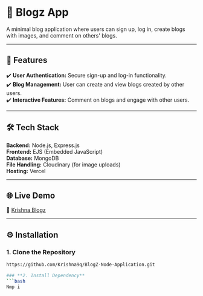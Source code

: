 # 🚀 **Blogz App**  

A minimal blog application where users can sign up, log in, create blogs with images, and comment on others' blogs.  

---

## 📌 **Features**  
✔️ **User Authentication:** Secure sign-up and log-in functionality.  
✔️ **Blog Management:** User can create and view blogs created by other users.  
✔️ **Interactive Features:** Comment on blogs and engage with other users. 

---

## 🛠️ **Tech Stack**  
**Backend:** Node.js, Express.js  
**Frontend:** EJS (Embedded JavaScript)  
**Database:** MongoDB  
**File Handling:** Cloudinary (for image uploads)  
**Hosting:** Vercel

---

## 🌐 **Live Demo**  
🔗 [Krishna Blogz](https://krishna-blogz.vercel.app/)  

---

## ⚙️ **Installation**  

### **1. Clone the Repository**  
```bash  
https://github.com/Krishna9q/BlogZ-Node-Application.git

### **2. Install Dependency**  
```bash  
Nmp i

